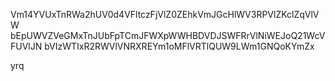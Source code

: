 Vm14YVUxTnRWa2hUV0d4VFltczFjVlZ0ZEhkVmJGcHlWV3RPVlZKclZqVlVW
bEpUWVZVeGMxTnJUbFpTCmJFWXpWWHBDVDJSWFRrVlNiWEJoQ21WcVFUVlJN
bVIzWTIxR2RWVlVNRXREYm1oMFlVRTlQUW9LWm1GNQoKYmZx

yrq